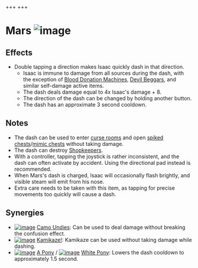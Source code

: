 +++
+++

 # Mars ![image](/image/Mars.png) 

Effects
---------


* Double tapping a direction makes Isaac quickly dash in that direction.
	+ Isaac is immune to damage from all sources during the dash, with the exception of [Blood Donation Machines](/wiki/Machines#Blood_Donation_Machine "Machines"), [Devil Beggars](/wiki/Devil_Beggar "Devil Beggar"), and similar self-damage active items.
	+ The dash deals damage equal to 4x Isaac's damage + 8.
	+ The direction of the dash can be changed by holding another button.
	+ The dash has an approximate 3 second cooldown.


Notes
-------


* The dash can be used to enter [curse rooms](/wiki/Curse_room "Curse room") and open [spiked chests](/wiki/Chests#Spiked_Chest "Chests")/[mimic chests](/wiki/Chest#Mimic_Chest "Chest") without taking damage.
* The dash can destroy [Shopkeepers](/wiki/Shopkeeper "Shopkeeper").
* With a controller, tapping the joystick is rather inconsistent, and the dash can often activate by accident. Using the directional pad instead is recommended.
* When Mars's dash is charged, Isaac will occasionally flash brightly, and visible steam will emit from his nose.
* Extra care needs to be taken with this item, as tapping for precise movements too quickly will cause a dash.


Synergies
-----------


* [![image](/image/Camo_Undies.png)](/wiki/Camo_Undies "Camo Undies") [Camo Undies](/wiki/Camo_Undies "Camo Undies"): Can be used to deal damage without breaking the confusion effect.
* [![image](/image/Kamikaze!.png)](/wiki/Kamikaze! "Kamikaze!") [Kamikaze!](/wiki/Kamikaze! "Kamikaze!"): Kamikaze can be used without taking damage while dashing.
* [![image](/image/A_Pony.png)](/wiki/A_Pony "A Pony") [A Pony](/wiki/A_Pony "A Pony") / [![image](/image/White_Pony.png)](/wiki/White_Pony "White Pony") [White Pony](/wiki/White_Pony "White Pony"): Lowers the dash cooldown to approximately 1.5 second.


